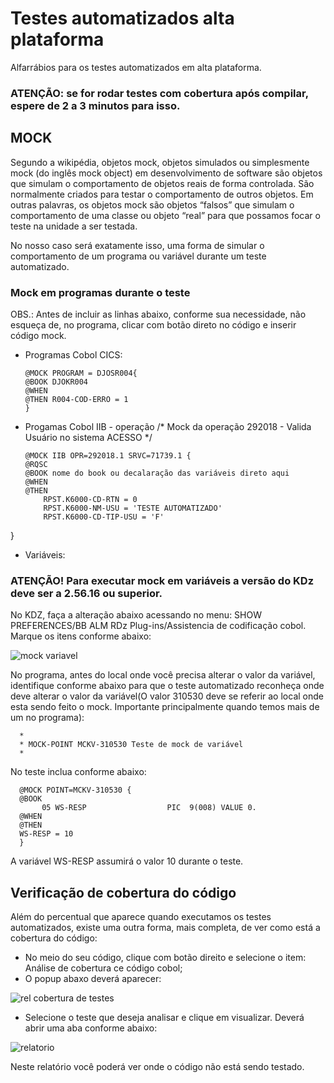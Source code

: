 # Testes automatizados alta plataforma

Alfarrábios para os testes automatizados em alta plataforma.

### ATENÇÃO: se for rodar testes com cobertura após compilar, espere de 2 a 3 minutos para isso.

## MOCK

Segundo a wikipédia, objetos mock, objetos simulados ou simplesmente mock (do inglês mock object) em desenvolvimento de software são objetos que simulam o comportamento de objetos reais de forma controlada. São normalmente criados para testar o comportamento de outros objetos. Em outras palavras, os objetos mock são objetos “falsos” que simulam o comportamento de uma classe ou objeto “real” para que possamos focar o teste na unidade a ser testada. 

No nosso caso será exatamente isso, uma forma de simular o comportamento de um programa ou variável durante um teste automatizado.

### Mock em programas durante o teste

OBS.: Antes de incluir as linhas abaixo, conforme sua necessidade, não esqueça de, no programa, clicar com botão direto no código e inserir código mock.

- Programas Cobol CICS:

      @MOCK PROGRAM = DJOSR004{
      @BOOK DJOKR004
      @WHEN
      @THEN R004-COD-ERRO = 1
      }
- Progamas Cobol IIB - operação
/* Mock da operação 292018 - Valida Usuário no sistema ACESSO */

      @MOCK IIB OPR=292018.1 SRVC=71739.1 {
      @RQSC
      @BOOK nome do book ou decalaração das variáveis direto aqui
      @WHEN
      @THEN
          RPST.K6000-CD-RTN = 0
          RPST.K6000-NM-USU = 'TESTE AUTOMATIZADO'
          RPST.K6000-CD-TIP-USU = 'F'
} 

- Variáveis:

### ATENÇÃO! Para executar mock em variáveis a versão do KDz deve ser a 2.56.16 ou superior.

No KDZ, faça a alteração abaixo acessando no menu: SHOW PREFERENCES/BB ALM RDz Plug-ins/Assistencia de codificação cobol. Marque os itens conforme abaixo:

![mock variavel](https://user-images.githubusercontent.com/49697760/109506368-52494900-7a7c-11eb-8f90-ceabd4fdcef0.jpg)

No programa, antes do local onde você precisa alterar o valor da variável, identifique conforme abaixo para que o teste automatizado reconheça onde deve alterar o valor da variável(O valor 310530 deve se referir ao local onde esta sendo feito o mock. Importante principalmente quando temos mais de um no programa):

      *
      * MOCK-POINT MCKV-310530 Teste de mock de variável
      *

No teste inclua conforme abaixo:

      @MOCK POINT=MCKV-310530 {
      @BOOK
           05 WS-RESP                  PIC  9(008) VALUE 0.
      @WHEN
      @THEN
      WS-RESP = 10
      }

A variável WS-RESP assumirá o valor 10 durante o teste.

## Verificação de cobertura do código

Além do percentual que aparece quando executamos os testes automatizados, existe uma outra forma, mais completa, de ver como está a cobertura do código:
- No meio do seu código, clique com botão direito e selecione o item: Análise de cobertura ce código cobol;
- O popup abaxo deverá aparecer:

![rel cobertura de testes](https://user-images.githubusercontent.com/49697760/110143493-11bc3900-7db6-11eb-91d9-79024e15fcdf.jpg)

- Selecione o teste que deseja analisar e clique em visualizar. Deverá abrir uma aba conforme abaixo:

![relatorio](https://user-images.githubusercontent.com/49697760/110143562-1f71be80-7db6-11eb-932c-fc2a1d2dad29.jpg)

Neste relatório você poderá ver onde o código não está sendo testado.

